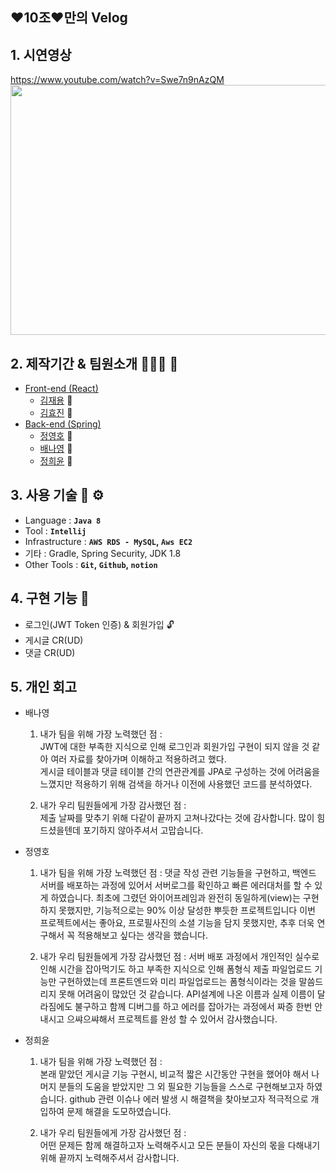 ## ❤️10조❤️만의 Velog
## 1. 시연영상   
https://www.youtube.com/watch?v=Swe7n9nAzQM   
<img src="https://user-images.githubusercontent.com/44156173/138483530-73d92319-6c9a-4617-bf59-e5ba66b4765b.png" width="700" height="400">

## 2. 제작기간 & 팀원소개 🏃‍🏃‍♀️ 💨
- [Front-end (React)](https://github.com/spacejay1007/velogclone-FE)
    - [김재용](https://github.com/spacejay1007) 👨 
    - [김효진](https://github.com/hyojin-k) 🧔 
- [Back-end (Spring)](https://github.com/NayoungBae/hanghae-velog-clonecoding-backend)
    - [정영호](https://github.com/slsnrnsep) 🧑 
    - [배나영](https://github.com/NayoungBae) 👧 
    - [정희윤](https://github.com/codenamehee) 👧 

## 3. 사용 기술 🔧 ⚙️
- Language : **`Java 8`**
- Tool : **`Intellij`**
- Infrastructure : **`AWS RDS - MySQL`, `Aws EC2`**
- 기타 : Gradle, Spring Security, JDK 1.8
- Other Tools : **`Git`, `Github`, `notion`**

## 4. 구현 기능 📃
- 로그인(JWT Token 인증) & 회원가입 🔓
- 게시글 CR(UD)
- 댓글 CR(UD)

## 5. 개인 회고
- 배나영
  1. 내가 팀을 위해 가장 노력했던 점 :   
     JWT에 대한 부족한 지식으로 인해 로그인과 회원가입 구현이 되지 않을 것 같아 여러 자료를 찾아가며 이해하고 적용하려고 했다.    
     게시글 테이블과 댓글 테이블 간의 연관관계를 JPA로 구성하는 것에 어려움을 느꼈지만 적용하기 위해 검색을 하거나 이전에 사용했던 코드를 분석하였다.   
              
  2. 내가 우리 팀원들에게 가장 감사했던 점 :   
     제출 날짜를 맞추기 위해 다같이 끝까지 고쳐나갔다는 것에 감사합니다. 많이 힘드셨을텐데 포기하지 않아주셔서 고맙습니다.

- 정영호
  1. 내가 팀을 위해 가장 노력했던 점 : 
댓글 작성 관련 기능들을 구현하고, 백엔드 서버를 배포하는 과정에 있어서 서버로그를 확인하고 빠른 에러대처를 할 수 있게 하였습니다.
최초에 그렸던 와이어프레임과 완전히 동일하게(view)는 구현하지 못했지만, 기능적으로는 90% 이상 달성한 뿌듯한 프로젝트입니다
이번 프로젝트에서는 좋아요, 프로필사진의 소셜 기능을 담지 못했지만, 추후 더욱 연구해서 꼭 적용해보고 싶다는 생각을 했습니다.
     
  2. 내가 우리 팀원들에게 가장 감사했던 점 :
 서버 배포 과정에서 개인적인 실수로 인해 시간을 잡아먹기도 하고 부족한 지식으로 인해 폼형식 제출 파일업로드 기능만 구현하였는데
 프론트엔드와 미리 파일업로드는 폼형식이라는 것을 말씀드리지 못해 어려움이 많았던 것 같습니다. API설계에 나온 이름과 실제 이름이 달라짐에도
 불구하고 함께 디버그를 하고 에러를 잡아가는 과정에서 짜증 한번 안내시고 으쌰으쌰해서 프로젝트를 완성 할 수 있어서 감사했습니다.

- 정희윤
  1. 내가 팀을 위해 가장 노력했던 점 :   
     본래 맡았던 게시글 기능 구현시, 비교적 짧은 시간동안 구현을 했어야 해서 나머지 분들의 도움을 받았지만 그 외 필요한 기능들을 스스로 구현해보고자 하였습니다.
     github 관련 이슈나 에러 발생 시 해결책을 찾아보고자 적극적으로 개입하여 문제 해결을 도모하였습니다.
              
  2. 내가 우리 팀원들에게 가장 감사했던 점 :   
     어떤 문제든 함께 해결하고자 노력해주시고 모든 분들이 자신의 몫을 다해내기 위해 끝까지 노력해주셔서 감사합니다.
